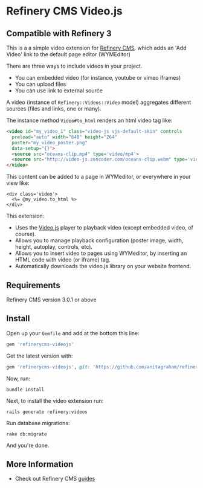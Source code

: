 # Refinery CMS Video.js
## Compatible with Refinery 3

This is a a simple video extension for [Refinery CMS](http://refinerycms.com).
which adds an 'Add Video' link to the default page editor (WYMEditor)

There are three ways to include videos in your project.
- You can embedded video (for instance,  youtube or vimeo iframes)
- You can upload files
- You can use link to external source

A video (instance of `Refinery::Videos::Video` model) aggregates different sources (files and links, one or many).

The instance method `Video#to_html` renders an html video tag like:

```html
<video id="my_video_1" class="video-js vjs-default-skin" controls
  preload="auto" width="640" height="264"
  poster="my_video_poster.png"
  data-setup="{}">
  <source src="oceans-clip.mp4" type='video/mp4'>
  <source src="http://video-js.zencoder.com/oceans-clip.webm" type='video/webm'>
</video>
```

This content can be added to a page in WYMeditor, or everywhere in your view like:

```erb
<div class='video'>
  <%= @my_video.to_html %>
</div>
```

This extension: 
  * Uses the [Video.js](http:videojs.com) player to playback video (except embedded video, of course).
  * Allows you to manage playback configuration (poster image, width, height, autoplay, controls, etc).
  * Allows you to insert video to pages using WYMeditor, by inserting an HTML code with video (or iframe) tag.
  * Automatically downloads the video.js library on your website frontend.

## Requirements
Refinery CMS version 3.0.1 or above

## Install
Open up your ``Gemfile`` and add at the bottom this line:

```ruby
gem 'refinerycms-videojs'
```
Get the latest version with:
```ruby
gem 'refinerycms-videojs', git: 'https://github.com/anitagraham/refinerycms-videojs'
```

Now, run: 

    bundle install

Next, to install the video extension run:

    rails generate refinery:videos

Run database migrations:

    rake db:migrate

And you're done.

## More Information
- Check out Refinery CMS [guides](http://refinerycms.com/guides)
